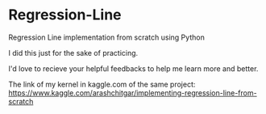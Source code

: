 # Regression-Line
Regression Line implementation from scratch using Python

I did this just for the sake of practicing.

I'd love to recieve your helpful feedbacks to help me learn more and better.

The link of my kernel in kaggle.com of the same project:
https://www.kaggle.com/arashchitgar/implementing-regression-line-from-scratch
